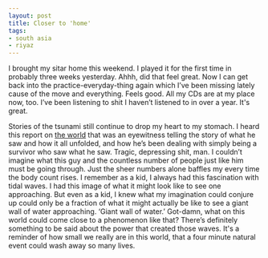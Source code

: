 ```yaml
---
layout: post
title: Closer to 'home'
tags:
- south asia
- riyaz
---
```

I brought my sitar home this weekend. I played it for the first time in probably three weeks yesterday. Ahhh, did that feel great. Now I can get back into the practice-everyday-thing again which I’ve been missing lately cause of the move and everything. Feels good. All my CDs are at my place now, too. I’ve been listening to shit I haven’t listened to in over a year. It's great.

Stories of the tsunami still continue to drop my heart to my stomach. I heard this report on [the world](http://www.theworld.org/content/12304.wma) that was an eyewitness telling the story of what he saw and how it all unfolded, and how he’s been dealing with simply being a survivor who saw what he saw. Tragic, depressing shit, man. I couldn’t imagine what this guy and the countless number of people just like him must be going through. Just the sheer numbers alone baffles my every time the body count rises. I remember as a kid, I always had this fascination with tidal waves. I had this image of what it might look like to see one approaching. But even as a kid, I knew what my imagination could conjure up could only be a fraction of what it might actually be like to see a giant wall of water approaching. ‘Giant wall of water.’ Got-damn, what on this world could come close to a phenomenon like that? There’s definitely something to be said about the power that created those waves. It's a reminder of how small we really are in this world, that a four minute natural event could wash away so many lives.
